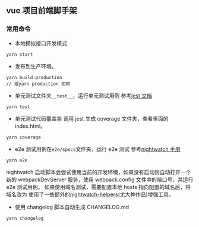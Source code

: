 ## vue 项目前端脚手架


### 常用命令

- 本地模拟接口开发模式

```
yarn start
```

- 发布到生产环境。

```
yarn build:production
// 或yarn production 相同
```

- 单元测试文件夹`__test__`，运行单元测试用例
  参考[jest 文档](https://facebook.github.io/jest/)

```
yarn test
```

- 单元测试代码覆盖率
  调用 jest 生成 coverage 文件夹，查看里面的 index.html。

```
yarn coverage
```

- e2e 测试用例在`e2e/specs`文件夹，运行 e2e 测试
  参考[nightwatch 手册](http://nightwatchjs.org/api)

```
yarn e2e
```

nightwatch 启动脚本会尝试使用当前的开发环境，如果没有启动则自动打开一个新的 webpackDevServer 服务，使用 webpack.config 文件中的端口号，并运行 e2e 测试用例。
如果使用域名测试，需要配置本地 hosts 指向配置的域名后，将域名改为
使用了一些额外的[nightwatch-helpers](https://www.npmjs.com/package/nightwatch-helpers)(尤大神作品)增强工具。

- 使用 changelog 脚本自动生成 CHANGELOG.md

```
yarn changelog
```
